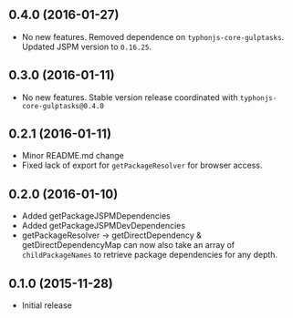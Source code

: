 ## 0.4.0 (2016-01-27)
- No new features. Removed dependence on `typhonjs-core-gulptasks`. Updated JSPM version to `0.16.25`.

## 0.3.0 (2016-01-11)
- No new features. Stable version release coordinated with `typhonjs-core-gulptasks@0.4.0`

## 0.2.1 (2016-01-11)
- Minor README.md change
- Fixed lack of export for `getPackageResolver` for browser access.
 
## 0.2.0 (2016-01-10)
- Added getPackageJSPMDependencies
- Added getPackageJSPMDevDependencies
- getPackageResolver -> getDirectDependency & getDirectDependencyMap can now also take an array of `childPackageNames` to retrieve package dependencies for any depth. 

## 0.1.0 (2015-11-28)
- Initial release
